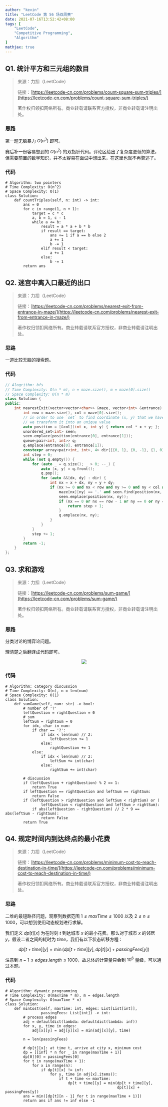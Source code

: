 ```yaml
---
author: "kevin"
title: "LeetCode 第 56 场双周赛"
date: 2021-07-16T13:52:42+08:00
tags: [
    "LeetCode",
    "Competitive Programming",
    "Algorithm"
]
mathjax: true
---
```


## Q1. 统计平方和三元组的数目

> 来源：力扣（LeetCode）
>
> 链接：[https://leetcode-cn.com/problems/count-square-sum-triples/](https://leetcode-cn.com/problems/count-square-sum-triples/)
>
> 著作权归领扣网络所有。商业转载请联系官方授权，非商业转载请注明出处。

### 思路

第一题无脑暴力 $O(n^3)$ 即可。

赛后补一份容易想到的 $O(n^2)$ 的双指针代码。评论区给出了复杂度更低的算法，但需要前置的数学知识，并不太容易在面试中想出来，在这里也就不再赘述了。

### 代码

```python3
# Algorithm: two pointers
# Time Complexity: O(n^2)
# Space Complexity: O(1)
class Solution:
    def countTriples(self, n: int) -> int:
        ans = 0
        for c in range(1, n + 1):
            target = c * c
            a, b = 1, c - 1
            while a <= b:
                result = a * a + b * b
                if result == target:
                    ans += 1 if a == b else 2
                    a += 1
                    b -= 1
                elif result < target:
                    a += 1
                else:
                    b -= 1
        return ans
```



## Q2. 迷宫中离入口最近的出口

> 来源：力扣（LeetCode）
>
> 链接：[https://leetcode-cn.com/problems/nearest-exit-from-entrance-in-maze/](https://leetcode-cn.com/problems/nearest-exit-from-entrance-in-maze/)
>
> 著作权归领扣网络所有。商业转载请联系官方授权，非商业转载请注明出处。

### 思路

一道比较无脑的搜索题。

### 代码

```c++
// Alogrithm: bfs
// Time Complexity: O(n * m), n = maze.size(), m = maze[0].size()
// Space Complexity: O(n * m)
class Solution {
public:
    int nearestExit(vector<vector<char>> &maze, vector<int> &entrance) {
        int row = maze.size(), col = maze[0].size();
        // in order to use `set` to find coordinate (x, y) that we have processed before,
        // we transform it into an unique value
        auto position = [&col](int x, int y) { return col * x + y; };
        unordered_set<int> seen;
        seen.emplace(position(entrance[0], entrance[1]));
        queue<pair<int, int>> q;
        q.emplace(entrance[0], entrance[1]);
        constexpr array<pair<int, int>, 4> dir{{{0, 1}, {0, -1}, {1, 0}, {-1, 0}}};
        int step = 0;
        while (not q.empty()) {
            for (auto _ = q.size(); _ > 0; --_) {
                auto [x, y] = q.front();
                q.pop();
                for (auto &&[dx, dy] : dir) {
                    int nx = x + dx, ny = y + dy;
                    if (nx >= 0 and nx < row and ny >= 0 and ny < col and
                        maze[nx][ny] == '.' and seen.find(position(nx, ny)) == seen.end()) {
                        seen.emplace(position(nx, ny));
                        if (nx == 0 or nx == row - 1 or ny == 0 or ny == col - 1) {
                            return step + 1;
                        }
                        q.emplace(nx, ny);
                    }
                }
            }
            step += 1;
        }
        return -1;
    }
};
```


## Q3. 求和游戏

> 来源：力扣（LeetCode）
>
> 链接：[https://leetcode-cn.com/problems/sum-game/](https://leetcode-cn.com/problems/sum-game/)
>
> 著作权归领扣网络所有。商业转载请联系官方授权，非商业转载请注明出处。

### 思路

分类讨论的博弈论问题。

理清楚之后翻译成代码即可。

<div style="text-align:center"><img src="Q3.svg" /></div>

### 代码
```python3
# Algorithm: category discussion
# Time Complexity: O(n), n = len(num)
# Space Complexity: O(1)
class Solution:
    def sumGame(self, num: str) -> bool:
        # number of '?'
        leftQuestion = rightQuestion = 0
        # sum
        leftSum = rightSum = 0
        for idx, char in num:
            if char == '?':
                if idx < len(num) // 2:
                    leftQuestion += 1
                else:
                    rightQuestion += 1
            else:
                if idx < len(num) // 2:
                    leftSum += int(char)
                else:
                    rightSum += int(char)
        
        # discussion
        if (leftQuestion + rightQuestion) % 2 == 1:
            return True
        if leftQuestion == rightQuestion and leftSum == rightSum:
            return False
        if (leftQuestion > rightQuestion and leftSum < rightSum) or (
                leftQuestion < rightQuestion and leftSum > rightSum):
            if abs(leftQuestion - rightQuestion) // 2 * 9 == abs(leftSum - rightSum):
                return False
        return True

```


## Q4. 规定时间内到达终点的最小花费

> 来源：力扣（LeetCode）
>
> 链接：[https://leetcode-cn.com/problems/minimum-cost-to-reach-destination-in-time/](https://leetcode-cn.com/problems/minimum-cost-to-reach-destination-in-time/)
>
> 著作权归领扣网络所有。商业转载请联系官方授权，非商业转载请注明出处。

### 思路

二维的最短路径问题，观察到数据范围 $1 \le maxTime \le 1000$ 以及 $2 \le n \le 1000$，可以想到使用动态规划进行求解。

我们定义 $dp[t][x]$ 为在时刻 $t$ 到达城市 $x$ 的最小花费。那么对于城市 $x$ 的邻居 $y$，假设二者之间的耗时为 $time$，我们有以下状态转移方程： 

$$
dp[t + time][y] = \min (dp[t + time][y], dp[t][x] + passingFees[y])
$$

注意到 $n - 1 \le edges.length \le 1000$，故总体的计算量只会到 $10^6$ 量级，可以通过本题。

### 代码

```python3
# Algorithm: dynamic programming
# Time Complexity: O(maxTime * m), m = edges.length
# Space Complexity: O(maxTime * n)
class Solution:
    def minCost(self, maxTime: int, edges: List[List[int]],
                passingFees: List[int]) -> int:
        # process edges
        adj = defaultdict(lambda: defaultdict(lambda: inf))
        for x, y, time in edges:
            adj[x][y] = adj[y][x] = min(adj[x][y], time)
        
        n = len(passingFees)

        # dp[t][x]: at time t, arrive at city x, minimum cost
        dp = [[inf] * n for _ in range(maxTime + 1)]
        dp[0][0] = passingFees[0]
        for t in range(maxTime + 1):
            for x in range(n):
                if dp[t][x] != inf:
                    for y, time in adj[x].items():
                        if t + time <= maxTime:
                            dp[t + time][y] = min(dp[t + time][y],
                                                  dp[t][x] + passingFees[y])
        ans = min([dp[t][n - 1] for t in range(maxTime + 1)])
        return ans if ans != inf else -1

```